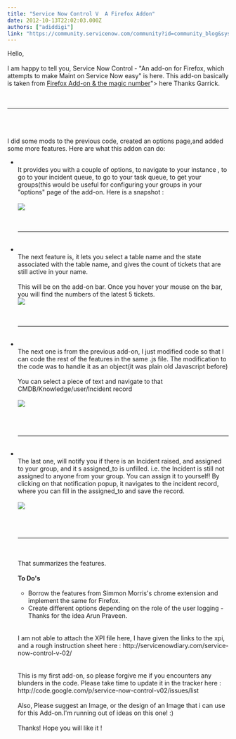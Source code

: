 ```yaml
---
title: "Service Now Control V  A Firefox Addon"
date: 2012-10-13T22:02:03.000Z
authors: ["adiddigi"]
link: "https://community.servicenow.com/community?id=community_blog&sys_id=76ac6625dbd0dbc01dcaf3231f961973"
---
```

<p>Hello,<br /><br />I am happy to tell you, Service Now Control - "An add-on for Firefox, which attempts to make Maint on Service Now easy" is here. This add-on basically is taken from <a title="ef=" href="%3Ca%20href=">Firefox Add-on &amp; the magic number</a>"&gt; here  Thanks Garrick.<br /><br /><br /><hr /><br /><br /><br />I did some mods to the previous code, created an options page,and added some more features. Here are what this addon can do:<br /><ul><li><br />It provides you with a couple of options, to navigate to your instance , to go to your incident queue, to go to your task queue, to get your groups(this would be useful for configuring your groups in your "options" page of the add-on. Here is a snapshot :<br /><br /><img align="center" src="http://servicenowdiary.com/wp-content/uploads/2012/10/rightclick.jpg" /><br /><br /><br /><hr /><br /></li><li><br />The next feature is, it lets you select a table name and the state associated with the table name, and gives the count of tickets that are still active in your name.<br /><br />This will be on the add-on bar. Once you hover your mouse on the bar, you will find the numbers of the latest 5 tickets.<br /><img align="centre" src="http://servicenowdiary.com/wp-content/uploads/2012/10/status.jpg" /><br /><br /><br /><hr /><br /></li><li><br />The next one is from the previous add-on, I just modified code so that I can code the rest of the features in the same .js file. The modification to the code was to handle it as an object(it was plain old Javascript before)<br /><br />You can select a piece of text and navigate to that CMDB/Knowledge/user/Incident record<br /><br /><img align="centre" src="http://servicenowdiary.com/wp-content/uploads/2012/10/comment.jpg" /><br /><br /><br /><br /><hr /><br /></li><li><br />The last one, will notify you if there is an Incident raised, and assigned to your group, and it s assigned_to is unfilled. i.e. the Incident is still not assigned to anyone from your group. You can assign it to yourself! By clicking on that notification popup, it navigates to the incident record, where you can fill in the assigned_to and save the record.<br /><br /><img align="centre" src="http://servicenowdiary.com/wp-content/uploads/2012/10/incident.jpg" /><br /><br /><br /><br /><hr /><br /></li><li style="list-style: none"><br />That summarizes the features.<br /><br /> <b>To Do's</b><br /><br /><ul><li>Borrow the features from Simmon Morris's chrome extension and implement the same for Firefox.</li><li>Create different options depending on the role of the user logging - Thanks for the idea Arun Praveen.</li></ul><br /><br />I am not able to attach the XPI file here, I have given the links to the xpi, and a rough instruction sheet here : http://servicenowdiary.com/service-now-control-v-02/<br /><br /><br />This is my first add-on, so please forgive me if you encounters any blunders in the code. Please take time to update it in the tracker here :<br />http://code.google.com/p/service-now-control-v02/issues/list<br /><br />Also, Please suggest an Image, or the design of an Image that i can use for this Add-on.I'm running out of ideas on this one! :)<br /><br />Thanks! Hope you will like it !</li></ul></p>